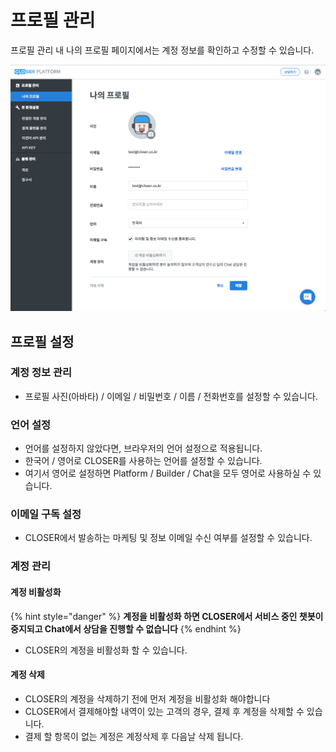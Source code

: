 # 프로필 관리

프로필 관리 내 나의 프로필 페이지에서는 계정 정보를 확인하고 수정할 수 있습니다.

![&#xD504;&#xB85C;&#xD544; &#xAD00;&#xB9AC; &#xD654;&#xBA74; &#xC608;&#xC2DC;](../.gitbook/assets/undefined%20%2820%29.png)

## 프로필 설정

### 계정 정보 관리

* 프로필 사진\(아바타\) / 이메일 / 비밀번호 / 이름 / 전화번호를 설정할 수 있습니다.

### 언어 설정

* 언어를 설정하지 않았다면, 브라우저의 언어 설정으로 적용됩니다.
* 한국어 / 영어로 CLOSER를 사용하는 언어를 설정할 수 있습니다.
* 여기서 영어로 설정하면 Platform / Builder / Chat을 모두 영어로 사용하실 수 있습니다.

### 이메일 구독 설정

* CLOSER에서 발송하는 마케팅 및 정보 이메일 수신 여부를 설정할 수 있습니다.

### 계정 관리

#### 계정 비활성화

{% hint style="danger" %}
**계정을 비활성화 하면 CLOSER에서 서비스 중인 챗봇이 중지되고 Chat에서 상담을 진행할 수 없습니다**
{% endhint %}

* CLOSER의 계정을 비활성화 할 수 있습니다.

#### 계정 삭제

* CLOSER의 계정을 삭제하기 전에 먼저 계정을 비활성화 해야합니다
* CLOSER에서 결제해야할 내역이 있는 고객의 경우, 결제 후 계정을 삭제할 수 있습니다.
* 결제 할 항목이 없는 계정은 계정삭제 후 다음날 삭제 됩니다.

